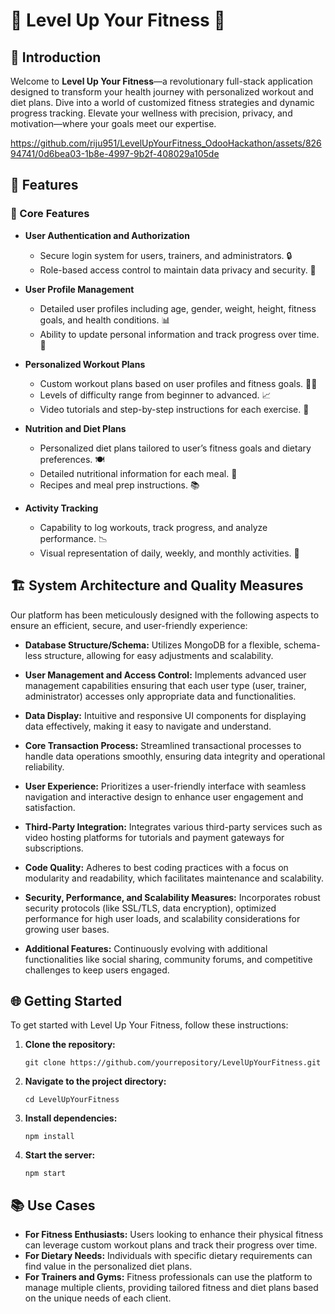 # 🌟 Level Up Your Fitness 🌟

## 📌 Introduction

Welcome to **Level Up Your Fitness**—a revolutionary full-stack application designed to transform your health journey with personalized workout and diet plans. Dive into a world of customized fitness strategies and dynamic progress tracking. Elevate your wellness with precision, privacy, and motivation—where your goals meet our expertise.



https://github.com/riju951/LevelUpYourFitness_OdooHackathon/assets/82694741/0d6bea03-1b8e-4997-9b2f-408029a105de



## 🚀 Features

### 🔐 Core Features

- **User Authentication and Authorization**
  - Secure login system for users, trainers, and administrators. 🔒
  - Role-based access control to maintain data privacy and security. 👤

- **User Profile Management**
  - Detailed user profiles including age, gender, weight, height, fitness goals, and health conditions. 📊
  - Ability to update personal information and track progress over time. 🔄

- **Personalized Workout Plans**
  - Custom workout plans based on user profiles and fitness goals. 🏋️‍♂️
  - Levels of difficulty range from beginner to advanced. 📈
  - Video tutorials and step-by-step instructions for each exercise. 🎥

- **Nutrition and Diet Plans**
  - Personalized diet plans tailored to user’s fitness goals and dietary preferences. 🍽️
  - Detailed nutritional information for each meal. 📝
  - Recipes and meal prep instructions. 📚

- **Activity Tracking**
  - Capability to log workouts, track progress, and analyze performance. 📉
  - Visual representation of daily, weekly, and monthly activities. 📅

## 🏗️ System Architecture and Quality Measures

Our platform has been meticulously designed with the following aspects to ensure an efficient, secure, and user-friendly experience:

- **Database Structure/Schema:** Utilizes MongoDB for a flexible, schema-less structure, allowing for easy adjustments and scalability.

- **User Management and Access Control:** Implements advanced user management capabilities ensuring that each user type (user, trainer, administrator) accesses only appropriate data and functionalities.

- **Data Display:** Intuitive and responsive UI components for displaying data effectively, making it easy to navigate and understand.

- **Core Transaction Process:** Streamlined transactional processes to handle data operations smoothly, ensuring data integrity and operational reliability.

- **User Experience:** Prioritizes a user-friendly interface with seamless navigation and interactive design to enhance user engagement and satisfaction.

- **Third-Party Integration:** Integrates various third-party services such as video hosting platforms for tutorials and payment gateways for subscriptions.

- **Code Quality:** Adheres to best coding practices with a focus on modularity and readability, which facilitates maintenance and scalability.

- **Security, Performance, and Scalability Measures:** Incorporates robust security protocols (like SSL/TLS, data encryption), optimized performance for high user loads, and scalability considerations for growing user bases.

- **Additional Features:** Continuously evolving with additional functionalities like social sharing, community forums, and competitive challenges to keep users engaged.

## 🌐 Getting Started

To get started with Level Up Your Fitness, follow these instructions:

1. **Clone the repository:**
   ```
   git clone https://github.com/yourrepository/LevelUpYourFitness.git
   ```
2. **Navigate to the project directory:**
   ```
   cd LevelUpYourFitness
   ```
3. **Install dependencies:**
   ```
   npm install
   ```
4. **Start the server:**
   ```
   npm start
   ```

## 📚 Use Cases

- **For Fitness Enthusiasts:** Users looking to enhance their physical fitness can leverage custom workout plans and track their progress over time.
- **For Dietary Needs:** Individuals with specific dietary requirements can find value in the personalized diet plans.
- **For Trainers and Gyms:** Fitness professionals can use the platform to manage multiple clients, providing tailored fitness and diet plans based on the unique needs of each client.

